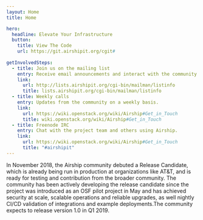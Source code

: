 ```yaml
---
layout: Home
title: Home

hero:
  headline: Elevate Your Infrastructure
  button:
    title: View The Code
    url: https://git.airshipit.org/cgit#
    
getInvolvedSteps:
  - title: Join us on the mailing list
    entry: Receive email announcements and interact with the community.
    link:
      url: http://lists.airshipit.org/cgi-bin/mailman/listinfo
      title: lists.airshipit.org/cgi-bin/mailman/listinfo
  - title: Weekly calls
    entry: Updates from the community on a weekly basis.
    link:
      url: https://wiki.openstack.org/wiki/Airship#Get_in_Touch
      title: wiki.openstack.org/wiki/Airship#Get_in_Touch
  - title: Freenode IRC
    entry: Chat with the project team and others using Airship.
    link:
      url: https://wiki.openstack.org/wiki/Airship#Get_in_Touch
      title: "#airshipit"
---
```


<home-content>

<template slot="about">

## About Airship

Airship is a collection of loosely coupled but interoperable open source tools that declaratively automate cloud provisioning. Airship is a robust delivery mechanism for organizations who want to embrace containers as the new unit of infrastructure delivery at scale. Starting from raw bare metal infrastructure, Airship manages the full lifecycle of data center infrastructure to deliver a production-grade Kubernetes cluster with Helm deployed artifacts, including OpenStack-Helm. Airship allows operators to manage their infrastructure deployments and lifecycle through the declarative YAML documents that describe an Airship environment.

<a href="https://git.airshipit.org/cgit/airship-in-a-bottle/" class="link is-primary">Try Airship in a Bottle ></a>

</template>

<home-announcement slot="announcement" button-name="Read the Release Notes" link="https://wiki.openstack.org/wiki/Airship_Release_Candidate">

In November 2018, the Airship community debuted a Release Candidate, which is already being run in production at organizations like AT&T, and is ready for testing and contribution from the broader community. The community has been actively developing the release candidate since the project was introduced as an OSF pilot project in May and has achieved security at scale, scalable operations and reliable upgrades, as well nightly CI/CD validation of integrations and example deployments.The community expects to release version 1.0 in Q1 2019. 

</home-announcement>

</home-content>
